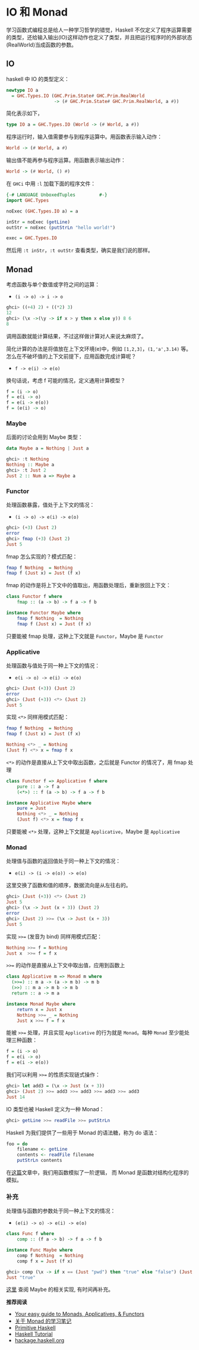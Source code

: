 # IO 和 Monad


学习函数式编程总是给人一种学习哲学的错觉，Haskell 不仅定义了程序运算需要的类型，还给输入输出(IO)这样动作也定义了类型，并且把运行程序时的外部状态(RealWorld)当成函数的参数。

## IO

haskell 中 IO 的类型定义：

```haskell
newtype IO a
  = GHC.Types.IO (GHC.Prim.State# GHC.Prim.RealWorld
                  -> (# GHC.Prim.State# GHC.Prim.RealWorld, a #))
```

简化表示如下，

```haskell
type IO a = GHC.Types.IO (World -> (# World, a #))
```

程序运行时，输入值需要参与到程序运算中。用函数表示输入动作：

```haskell
World -> (# World, a #)
```

输出值不能再参与程序运算。用函数表示输出动作：

```haskell
World -> (# World, () #)
```

在 `GHCi` 中用 `:l` 加载下面的程序文件：

```haskell
{-# LANGUAGE UnboxedTuples         #-}
import GHC.Types

noExec (GHC.Types.IO a) = a

inStr = noExec (getLine)
outStr = noExec (putStrLn "hello world!")

exec = GHC.Types.IO
```

然后用 `:t inStr`，`:t outStr` 查看类型，确实是我们说的那样。

## Monad

考虑函数与单个数值或字符之间的运算：

- `(i -> o) -> i -> o`

```haskell
ghci> ((+4) 2) + ((*2) 3)
12
ghci> (\x ->(\y -> if x > y then x else y)) 8 6
8
```

调用函数就能计算结果，不过这样做计算对人来说太麻烦了。

简化计算的办法是将值放在上下文环境(e)中，例如 `[1,2,3]`，`(1,'a',3.14)` 等。怎么在不破坏值的上下文前提下，应用函数完成计算呢？

- `f -> e(i) -> e(o)`

换句话说，考虑 f 可能的情况，定义通用计算模型？

```haskell
f = (i -> o)
f = e(i -> o)
f = e(i -> e(o))
f = (e(i) -> o)
```

### Maybe

后面的讨论会用到 Maybe 类型：

```haskell
data Maybe a = Nothing | Just a
```

```haskell
ghci> :t Nothing
Nothing :: Maybe a
ghci> :t Just 2
Just 2 :: Num a => Maybe a
```

### Functor

处理函数暴露，值处于上下文的情况：

- `(i -> o) -> e(i) -> e(o)`

```haskell
ghci> (+3) (Just 2)
error
ghci> fmap (+3) (Just 2)
Just 5
```

fmap 怎么实现的？模式匹配：

```haskell
fmap f Nothing  = Nothing
fmap f (Just x) = Just (f x)
```

fmap 的动作是将上下文中的值取出，用函数处理后，重新放回上下文：

```haskell
class Functor f where
    fmap :: (a -> b) -> f a -> f b

instance Functor Maybe where
    fmap f Nothing  = Nothing
    fmap f (Just x) = Just (f x)
```

只要能被 fmap 处理，这种上下文就是 `Functor`，Maybe 是 `Functor`

### Applicative

处理函数与值处于同一种上下文的情况：

- `e(i -> o) -> e(i) -> e(o)`

```haskell
ghci> (Just (+3)) (Just 2)
error
ghci> (Just (+3)) <*> (Just 2)
Just 5
```

实现 `<*>` 同样用模式匹配：

```haskell
fmap f Nothing  = Nothing
fmap f (Just x) = Just (f x)

Nothing <*> _ = Nothing
(Just f) <*> x = fmap f x
```

`<*>` 的动作是直接从上下文中取出函数，之后就是 Functor 的情况了，用 fmap 处理

```haskell
class Functor f => Applicative f where
    pure :: a -> f a
    (<*>) :: f (a -> b) -> f a -> f b

instance Applicative Maybe where
    pure = Just
    Nothing <*> _ = Nothing
    (Just f) <*> x = fmap f x
```

只要能被 `<*>` 处理，这种上下文就是 `Applicative`，Maybe 是 `Applicative`

### Monad

处理值与函数的返回值处于同一种上下文的情况：

- `e(i) -> (i -> e(o)) -> e(o)`

这里交换了函数和值的顺序，数据流向是从左往右的。

```haskell
ghci> (Just (+3)) <*> (Just 2)
Just 5
ghci> (\x -> Just (x + 3)) (Just 2)
error
ghci> (Just 2) >>= (\x -> Just (x + 3))
Just 5
```

实现 `>>=` (发音为 bind) 同样用模式匹配：

```haskell
Nothing >>= f = Nothing
Just x  >>= f = f x
```

`>>=` 的动作是直接从上下文中取出值，应用到函数上

```haskell
class Applicative m => Monad m where
  (>>=) :: m a -> (a -> m b) -> m b
  (>>) :: m a -> m b -> m b
  return :: a -> m a

instance Monad Maybe where
    return x = Just x
    Nothing >>= _ = Nothing
    Just x >>= f = f x
```

能被 `>>=` 处理，并且实现 `Applicative` 的行为就是 `Monad`。每种 `Monad` 至少能处理三种函数：

```haskell
f = (i -> o)
f = e(i -> o)
f = e(i -> e(o))
```

我们可以利用 `>>=` 的性质实现链式操作：

```haskell
ghci> let add3 = (\x -> Just (x + 3))
ghci> (Just 2) >>= add3 >>= add3 >>= add3 >>= add3
Just 14
```

IO 类型也被 Haskell 定义为一种 Monad：

```haskell
ghci> getLine >>= readFile >>= putStrLn
```

Haskell 为我们提供了一些用于 Monad 的语法糖，称为 do 语法：

```haskell
foo = do
    filename <- getLine
    contents <- readFile filename
    putStrLn contents
```

在[这篇](https://111hunter.github.io/2020-11-26-%CE%BB-calculus/)文章中，我们用函数模拟了一阶逻辑，
而 Monad 是函数对结构化程序的模拟。

### 补充

处理值与函数的参数处于同一种上下文的情况：

- `(e(i) -> o) -> e(i) -> e(o)`

```haskell
class Func f where
    comp :: (f a -> b) -> f a -> f b

instance Func Maybe where
    comp f Nothing  = Nothing
    comp f x = Just (f x)
```

```haskell
ghci> comp (\x -> if x == (Just "pwd") then "true" else "false") (Just "pwd")
Just "true"
```

[这里](http://hackage.haskell.org/package/base-4.8.2.0/docs/Prelude.html#t:Maybe) 查阅 Maybe 的相关实现, 有时间再补充。

**推荐阅读**

- [Your easy guide to Monads, Applicatives, & Functors](https://medium.com/@lettier/your-easy-guide-to-monads-applicatives-functors-862048d61610)
- [关于 Monad 的学习笔记](https://juejin.cn/post/6844903438434697224)
- [Primitive Haskell](https://www.fpcomplete.com/haskell/tutorial/primitive-haskell/)
- [Haskell Tutorial](https://openhome.cc/Gossip/CodeData/HaskellTutorial/)
- [hackage.haskell.org](http://hackage.haskell.org/package/base-4.8.2.0/docs/Prelude.html#t:Maybe)

